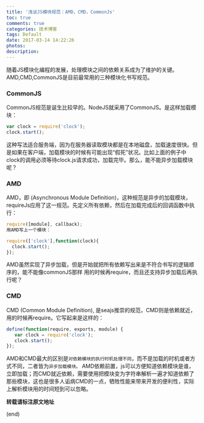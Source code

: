 ```yaml
---
title: '浅谈JS模块规范：AMD，CMD，CommonJs'
toc: true
comments: true
categories: 技术博客
tags: Default
date: 2017-03-14 14:22:26
photos:
description:
---
```

随着JS模块化编程的发展，处理模块之间的依赖关系成为了维护的关键。AMD,CMD,CommonJS是目前最常用的三种模块化书写规范。
<!--more-->
### CommonJS

CommonJS规范是诞生比较早的。NodeJS就采用了CommonJS。是这样加载模块：
```js
var clock = require('clock');
clock.start();
```
这种写法适合服务端，因为在服务器读取模块都是在本地磁盘，加载速度很快。但是如果在客户端，加载模块的时候有可能出现“假死”状况。比如上面的例子中clock的调用必须等待clock.js请求成功，加载完毕。那么，能不能异步加载模块呢？

### AMD

AMD，即 (Asynchronous Module Definition)，这种规范是异步的加载模块，requireJs应用了这一规范。先定义所有依赖，然后在加载完成后的回调函数中执行：
```js
require([module], callback);
用AMD写上一个模块：

require(['clock'],function(clock){
  clock.start();
});
```
AMD虽然实现了异步加载，但是开始就把所有依赖写出来是不符合书写的逻辑顺序的，能不能像commonJS那样
用的时候再require，而且还支持异步加载后再执行呢？

### CMD

CMD (Common Module Definition), 是seajs推崇的规范，CMD则是依赖就近，用的时候再require。它写起来是这样的：
```js
define(function(require, exports, module) {
   var clock = require('clock');
   clock.start();
});
```
AMD和CMD最大的区别是`对依赖模块的执行时机处理不同`，而不是加载的时机或者方式不同，二者皆为`异步加载模块。`
AMD依赖前置，js可以方便知道依赖模块是谁，立即加载；而CMD就近依赖，需要使用把模块变为字符串解析一遍才知道依赖了那些模块，这也是很多人诟病CMD的一点，牺牲性能来带来开发的便利性，实际上解析模块用的时间短到可以忽略。


**转载请标注原文地址**

(end)
